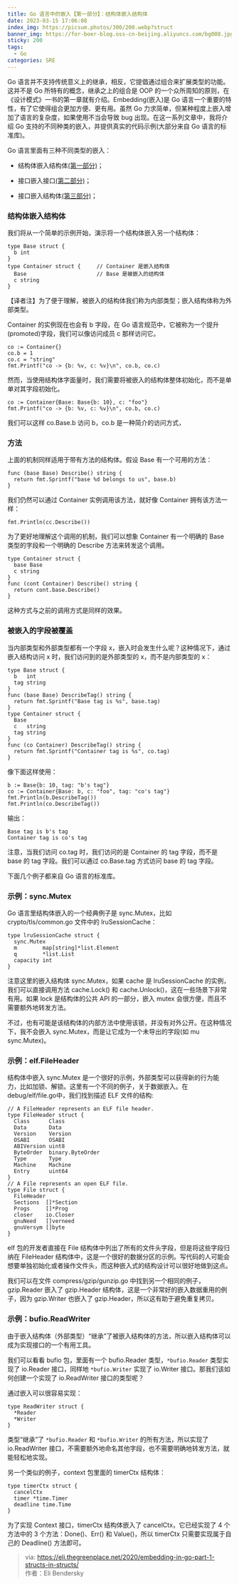 ```yaml
---
title: Go 语言中的嵌入【第一部分】：结构体嵌入结构体
date: 2023-03-15 17:06:08
index_img: https://picsum.photos/300/200.webp?struct
banner_img: https://for-boer-blog.oss-cn-beijing.aliyuncs.com/bg008.jpg
sticky: 200
tags:
  - Go
categories: SRE
---
```

Go 语言并不支持传统意义上的继承，相反，它提倡通过组合来扩展类型的功能。这并不是 Go 所特有的概念，继承之上的组合是 OOP 的一个众所周知的原则，在《设计模式》一书的第一章就有介绍。Embedding(嵌入)是 Go 语言一个重要的特性，有了它使得组合更加方便、更有用。虽然 Go 力求简单，但某种程度上嵌入增加了语言的复杂度，如果使用不当会导致 bug 出现。在这一系列文章中，我将介绍 Go 支持的不同种类的嵌入，并提供真实的代码示例(大部分来自 Go 语言的标准库)。

<!-- more -->

Go 语言里面有三种不同类型的嵌入：

*   结构体嵌入结构体[(第一部分)](/2023/03/15/golang-structs-in-structs/)；
    
*   接口嵌入接口[(第二部分)](/2023/03/15/golang-interfaces-in-interfaces/)；
    
*   接口嵌入结构体[(第三部分)](/2023/03/15/golang-interfaces-in-structs/)；
    

### 结构体嵌入结构体

我们将从一个简单的示例开始，演示将一个结构体嵌入另一个结构体：

```
type Base struct {
  b int
}
type Container struct {     // Container 是嵌入结构体
  Base                      // Base 是被嵌入的结构体
  c string
}
```


【译者注】为了便于理解，被嵌入的结构体我们称为内部类型；嵌入结构体称为外部类型。

Container 的实例现在也会有 b 字段，在 Go 语言规范中，它被称为一个提升(promoted)字段，我们可以像访问成员 c 那样访问它。

```
co := Container{}
co.b = 1
co.c = "string"
fmt.Printf("co -> {b: %v, c: %v}\n", co.b, co.c)

```


然而，当使用结构体字面量时，我们需要将被嵌入的结构体整体初始化，而不是单单对其字段初始化。

```
co := Container{Base: Base{b: 10}, c: "foo"}
fmt.Printf("co -> {b: %v, c: %v}\n", co.b, co.c)

```


我们可以这样 co.Base.b 访问 b，co.b 是一种简介的访问方式，

### 方法

上面的机制同样适用于带有方法的结构体。假设 Base 有一个可用的方法：

```
func (base Base) Describe() string {
  return fmt.Sprintf("base %d belongs to us", base.b)
}

```


我们仍然可以通过 Container 实例调用该方法，就好像 Container 拥有该方法一样：

```
fmt.Println(cc.Describe())

```


为了更好地理解这个调用的机制，我们可以想象 Container 有一个明确的 Base 类型的字段和一个明确的 Describe 方法来转发这个调用。

```
type Container struct {
  base Base
  c string
}
func (cont Container) Describe() string {
  return cont.base.Describe()
}
```


这种方式与之前的调用方式是同样的效果。

### 被嵌入的字段被覆盖

当内部类型和外部类型都有一个字段 x，嵌入时会发生什么呢？这种情况下，通过嵌入结构访问 x 时，我们访问到的是外部类型的 x，而不是内部类型的 x：

```
type Base struct {
  b   int
  tag string
}
func (base Base) DescribeTag() string {
  return fmt.Sprintf("Base tag is %s", base.tag)
}
type Container struct {
  Base
  c   string
  tag string
}
func (co Container) DescribeTag() string {
  return fmt.Sprintf("Container tag is %s", co.tag)
}
```


像下面这样使用：

```
b := Base{b: 10, tag: "b's tag"}
co := Container{Base: b, c: "foo", tag: "co's tag"}
fmt.Println(b.DescribeTag())
fmt.Println(co.DescribeTag())
```


输出：

```
Base tag is b's tag
Container tag is co's tag

```


注意，当我们访问 co.tag 时，我们访问的是 Container 的 tag 字段，而不是 base 的 tag 字段。我们可以通过 co.Base.tag 方式访问 base 的 tag 字段。

下面几个例子都来自 Go 语言的标准库。

### 示例：sync.Mutex

Go 语言里结构体嵌入的一个经典例子是 sync.Mutex，比如 crypto/tls/common.go 文件中的 lruSessionCache：

```
type lruSessionCache struct {
  sync.Mutex
  m        map[string]*list.Element
  q        *list.List
  capacity int
}

```


注意这里的嵌入结构体 sync.Mutex，如果 cache 是 lruSessionCache 的实例，我们可以直接调用方法 cache.Lock() 和 cache.Unlock()，这在一些场景下非常有用。如果 lock 是结构体的公共 API 的一部分，嵌入 mutex 会很方便，而且不需要额外地转发方法。

不过，也有可能是该结构体的内部方法中使用该锁，并没有对外公开。在这种情况下，我不会嵌入 sync.Mutex，而是让它成为一个未导出的字段(如 mu sync.Mutex)。

### 示例：elf.FileHeader

结构体中嵌入 sync.Mutex 是一个很好的示例，外部类型可以获得新的行为能力，比如加锁、解锁。这里有一个不同的例子，关于数据嵌入。在 debug/elf/file.go中，我们找到描述 ELF 文件的结构:

```
// A FileHeader represents an ELF file header.
type FileHeader struct {
  Class      Class
  Data       Data
  Version    Version
  OSABI      OSABI
  ABIVersion uint8
  ByteOrder  binary.ByteOrder
  Type       Type
  Machine    Machine
  Entry      uint64
}
// A File represents an open ELF file.
type File struct {
  FileHeader
  Sections  []*Section
  Progs     []*Prog
  closer    io.Closer
  gnuNeed   []verneed
  gnuVersym []byte
}
```


elf 包的开发者直接在 File 结构体中列出了所有的文件头字段，但是将这些字段归纳在 FileHeader 结构体中，这是一个很好的数据分区的示例。写代码的人可能会想要单独初始化或者操作文件头，而这种嵌入式的结构设计可以很好地做到这点。

我们可以在文件 compress/gzip/gunzip.go 中找到另一个相同的例子，gzip.Reader 嵌入了 gzip.Header 结构体，这是一个非常好的嵌入数据重用的例子，因为 gzip.Writer 也嵌入了 gzip.Header，所以这有助于避免重复拷贝。

### 示例：bufio.ReadWriter

由于嵌入结构体（外部类型）“继承”了被嵌入结构体的方法，所以嵌入结构体可以成为实现接口的一个有用工具。

我们可以看看 bufio 包，里面有一个 bufio.Reader 类型，`*bufio.Reader` 类型实现了 io.Reader 接口，同样地 `*bufio.Writer` 实现了 io.Writer 接口。那我们该如何创建一个实现了 io.ReadWriter 接口的类型呢？

通过嵌入可以很容易实现：

```
type ReadWriter struct {
  *Reader
  *Writer
}

```


类型“继承”了 `*bufio.Reader` 和 `*bufio.Writer` 的所有方法，所以实现了 io.ReadWriter 接口，不需要额外地命名其他字段，也不需要明确地转发方法，就能轻松地实现。

另一个类似的例子，context 包里面的 timerCtx 结构体：

```
type timerCtx struct {
  cancelCtx
  timer *time.Timer
  deadline time.Time
}
```


为了实现 Context 接口，timerCtx 结构体嵌入了 cancelCtx，它已经实现了 4 个方法中的 3 个方法：Done()、Err() 和 Value()，所以 timerCtx 只需要实现属于自己的 Deadline() 方法即可。

> via: https://eli.thegreenplace.net/2020/embedding-in-go-part-1-structs-in-structs/  
> 作者：Eli Bendersky